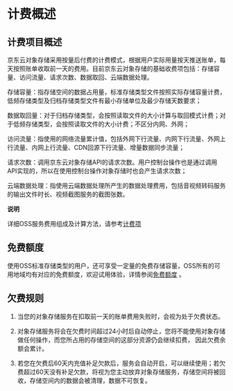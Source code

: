 # 计费概述

## 计费项目概述

京东云对象存储采用按量后付费的计费模式，根据用户实际用量按天推送账单，每天按照账单收取前一天的费用。目前京东云对象存储的基础收费项包括：存储容量、访问流量、请求次数、数据取回、云端数据处理。

存储容量：指存储空间的数据占用量，标准存储类型文件按照实际存储容量计费，低频存储类型及归档存储类型文件有最小存储单位及最少存储天数要求；

数据取回量：对于归档存储类型，会按照读取文件的大小计算与取回模式计费；对于低频存储类型，会按照读取文件的大小计费；不区分内网、外网；

访问流量：指使用的网络流量累计值，包括外网下行流量、内网下行流量、外网上行流量、内网上行流量、CDN回源下行流量、增量数据同步流量；

请求次数：调用京东云对象存储API的请求次数。用户控制台操作也是通过调用API实现的，所以在使用控制台操作对象存储时也会产生请求次数；

云端数据处理：指使用云端数据处理所产生的数据处理费用，包括音视频转码服务的输出文件时长、视频截图服务的截图张数。

**说明**

详细OSS服务费用组成及计算方法，请参考[计费项](./Billing-Rules.md)

## 免费额度

使用OSS标准存储类型的用户，还可享受一定量的免费存储容量，OSS所有的可用地域均有对应的免费额度，欢迎试用体验，详情参阅[免费额度](./Free-Tier-For-Oss.md) 。 


## 欠费规则

1. 当您的对象存储服务在扣取前一天的账单费用失败时，会视为处于欠费状态。

2. 对象存储服务将会在欠费时间超过24小时后自动停止，您将不能使用对象存储做任何操作，而您所占用的存储空间的这部分资源仍会继续扣费， 因此欠费余额会累计。

3. 若您在欠费后60天内充值补足欠款后，服务会自动开启，可以继续使用；若欠费超过60天没有补足欠款，将视为您主动放弃对象存储服务，存储空间将被回收，存储空间内的数据会被清理，数据不可恢复。
